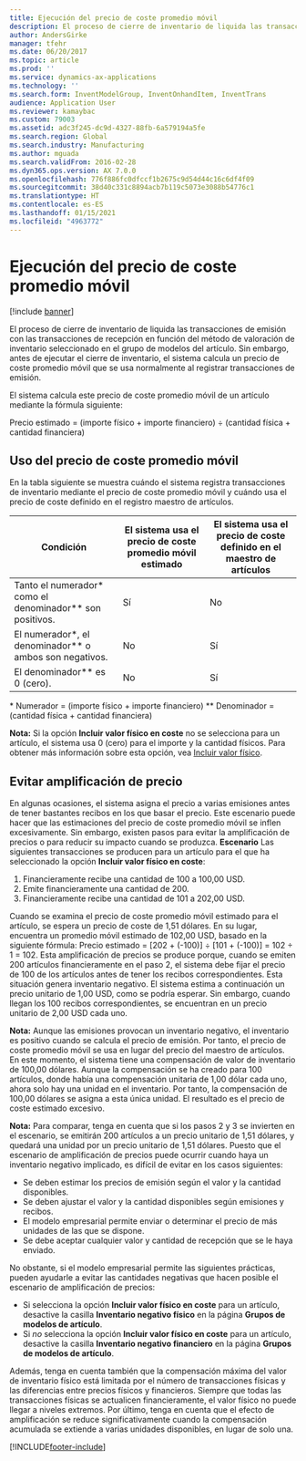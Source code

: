 ```yaml
---
title: Ejecución del precio de coste promedio móvil
description: El proceso de cierre de inventario de liquida las transacciones de emisión con las transacciones de recepción en función del método de valoración de inventario seleccionado en el grupo de modelos del artículo. Sin embargo, antes de ejecutar el cierre de inventario, el sistema calcula un precio de coste promedio móvil que se usa normalmente al registrar transacciones de emisión.
author: AndersGirke
manager: tfehr
ms.date: 06/20/2017
ms.topic: article
ms.prod: ''
ms.service: dynamics-ax-applications
ms.technology: ''
ms.search.form: InventModelGroup, InventOnhandItem, InventTrans
audience: Application User
ms.reviewer: kamaybac
ms.custom: 79003
ms.assetid: adc3f245-dc9d-4327-88fb-6a579194a5fe
ms.search.region: Global
ms.search.industry: Manufacturing
ms.author: mguada
ms.search.validFrom: 2016-02-28
ms.dyn365.ops.version: AX 7.0.0
ms.openlocfilehash: 776f886fc0dfccf1b2675c9d54d44c16c6df4f09
ms.sourcegitcommit: 38d40c331c8894acb7b119c5073e3088b54776c1
ms.translationtype: HT
ms.contentlocale: es-ES
ms.lasthandoff: 01/15/2021
ms.locfileid: "4963772"
---
```

# <a name="running-average-cost-price"></a>Ejecución del precio de coste promedio móvil

[!include [banner](../includes/banner.md)]

El proceso de cierre de inventario de liquida las transacciones de emisión con las transacciones de recepción en función del método de valoración de inventario seleccionado en el grupo de modelos del artículo. Sin embargo, antes de ejecutar el cierre de inventario, el sistema calcula un precio de coste promedio móvil que se usa normalmente al registrar transacciones de emisión.

El sistema calcula este precio de coste promedio móvil de un artículo mediante la fórmula siguiente: 

Precio estimado = (importe físico + importe financiero) ÷ (cantidad física + cantidad financiera)

## <a name="using-the-running-average-cost-price"></a>Uso del precio de coste promedio móvil
En la tabla siguiente se muestra cuándo el sistema registra transacciones de inventario mediante el precio de coste promedio móvil y cuándo usa el precio de coste definido en el registro maestro de artículos.

| Condición                                               | El sistema usa el precio de coste promedio móvil estimado | El sistema usa el precio de coste definido en el maestro de artículos |
|---------------------------------------------------------|----------------------------------------------------------|-------------------------------------------------------------------|
| Tanto el numerador\* como el denominador\*\* son positivos.  | Sí                                                      | No                                                                |
| El numerador\*, el denominador\*\* o ambos son negativos. | No                                                       | Sí                                                               |
| El denominador\*\* es 0 (cero).                        | No                                                       | Sí                                                               |

\* Numerador = (importe físico + importe financiero) \*\* Denominador = (cantidad física + cantidad financiera) 

**Nota:** Si la opción **Incluir valor físico en coste** no se selecciona para un artículo, el sistema usa 0 (cero) para el importe y la cantidad físicos. Para obtener más información sobre esta opción, vea [Incluir valor físico](include-physical-value.md).

## <a name="avoiding-pricing-amplification"></a>Evitar amplificación de precio
En algunas ocasiones, el sistema asigna el precio a varias emisiones antes de tener bastantes recibos en los que basar el precio. Este escenario puede hacer que las estimaciones del precio de coste promedio móvil se inflen excesivamente. Sin embargo, existen pasos para evitar la amplificación de precios o para reducir su impacto cuando se produzca. **Escenario** Las siguientes transacciones se producen para un artículo para el que ha seleccionado la opción **Incluir valor físico en coste**:

1.  Financieramente recibe una cantidad de 100 a 100,00 USD.
2.  Emite financieramente una cantidad de 200.
3.  Financieramente recibe una cantidad de 101 a 202,00 USD.

Cuando se examina el precio de coste promedio móvil estimado para el artículo, se espera un precio de coste de 1,51 dólares. En su lugar, encuentra un promedio móvil estimado de 102,00 USD, basado en la siguiente fórmula: Precio estimado = \[202 + (-100)\] ÷ \[101 + (-100)\] = 102 ÷ 1 = 102. Esta amplificación de precios se produce porque, cuando se emiten 200 artículos financieramente en el paso 2, el sistema debe fijar el precio de 100 de los artículos antes de tener los recibos correspondientes. Esta situación genera inventario negativo. El sistema estima a continuación un precio unitario de 1,00 USD, como se podría esperar. Sin embargo, cuando llegan los 100 recibos correspondientes, se encuentran en un precio unitario de 2,00 USD cada uno. 

**Nota:** Aunque las emisiones provocan un inventario negativo, el inventario es positivo cuando se calcula el precio de emisión. Por tanto, el precio de coste promedio móvil se usa en lugar del precio del maestro de artículos. En este momento, el sistema tiene una compensación de valor de inventario de 100,00 dólares. Aunque la compensación se ha creado para 100 artículos, donde había una compensación unitaria de 1,00 dólar cada uno, ahora solo hay una unidad en el inventario. Por tanto, la compensación de 100,00 dólares se asigna a esta única unidad. El resultado es el precio de coste estimado excesivo. 

**Nota:** Para comparar, tenga en cuenta que si los pasos 2 y 3 se invierten en el escenario, se emitirán 200 artículos a un precio unitario de 1,51 dólares, y quedará una unidad por un precio unitario de 1,51 dólares. Puesto que el escenario de amplificación de precios puede ocurrir cuando haya un inventario negativo implicado, es difícil de evitar en los casos siguientes:

-   Se deben estimar los precios de emisión según el valor y la cantidad disponibles.
-   Se deben ajustar el valor y la cantidad disponibles según emisiones y recibos.
-   El modelo empresarial permite enviar o determinar el precio de más unidades de las que se dispone.
-   Se debe aceptar cualquier valor y cantidad de recepción que se le haya enviado.

No obstante, si el modelo empresarial permite las siguientes prácticas, pueden ayudarle a evitar las cantidades negativas que hacen posible el escenario de amplificación de precios:

-   Si selecciona la opción **Incluir valor físico en coste** para un artículo, desactive la casilla **Inventario negativo físico** en la página **Grupos de modelos de artículo**.
-   Si *no* selecciona la opción **Incluir valor físico en coste** para un artículo, desactive la casilla **Inventario negativo financiero** en la página **Grupos de modelos de artículo**.

Además, tenga en cuenta también que la compensación máxima del valor de inventario físico está limitada por el número de transacciones físicas y las diferencias entre precios físicos y financieros. Siempre que todas las transacciones físicas se actualicen financieramente, el valor físico no puede llegar a niveles extremos. Por último, tenga en cuenta que el efecto de amplificación se reduce significativamente cuando la compensación acumulada se extiende a varias unidades disponibles, en lugar de solo una.





[!INCLUDE[footer-include](../../includes/footer-banner.md)]